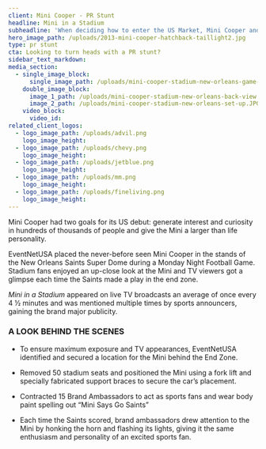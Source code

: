 ```yaml
---
client: Mini Cooper - PR Stunt
headline: Mini in a Stadium
subheadline: 'When deciding how to enter the US Market, Mini Cooper and Crispin Porter + Bogusky looked to EventNetUSA to pull off a stunt as unique and eye catching as the brand itself'
hero_image_path: /uploads/2013-mini-cooper-hatchback-taillight2.jpg
type: pr stunt
cta: Looking to turn heads with a PR stunt?
sidebar_text_markdown:
media_section:
  - single_image_block:
      single_image_path: /uploads/mini-cooper-stadium-new-orleans-game-time.JPG
    double_image_block:
      image_1_path: /uploads/mini-cooper-stadium-new-orleans-back-view.JPG
      image_2_path: /uploads/mini-cooper-stadium-new-orleans-set-up.JPG
    video_block:
      video_id:
related_client_logos:
  - logo_image_path: /uploads/advil.png
    logo_image_height:
  - logo_image_path: /uploads/chevy.png
    logo_image_height:
  - logo_image_path: /uploads/jetblue.png
    logo_image_height:
  - logo_image_path: /uploads/mm.png
    logo_image_height:
  - logo_image_path: /uploads/fineliving.png
    logo_image_height:
---
```



Mini Cooper had two goals for its US debut: generate interest and curiosity in hundreds of thousands of people and give the Mini a larger than life personality.

EventNetUSA placed the never-before seen Mini Cooper in the stands of the New Orleans Saints Super Dome during a Monday Night Football Game. Stadium fans enjoyed an up-close look at the Mini and TV viewers got a glimpse each time the Saints made a play in the end zone.

*Mini in a Stadium* appeared on live TV broadcasts an average of once every 4 ½ minutes and was mentioned multiple times by sports announcers, gaining the brand major publicity.

### **A LOOK BEHIND THE SCENES**

* <!--[endif]---->

  To ensure maximum exposure and TV appearances, EventNetUSA identified and secured a location for the Mini behind the End Zone.

* Removed 50 stadium seats and positioned the Mini using a fork lift and specially fabricated support braces to secure the car’s placement.
* Contracted 15 Brand Ambassadors to act as sports fans and wear body paint spelling out “Mini Says Go Saints”
* Each time the Saints scored, brand ambassadors drew attention to the Mini by honking the horn and flashing its lights, giving it the same enthusiasm and personality of an excited sports fan.
  <br><!--![endif]---->